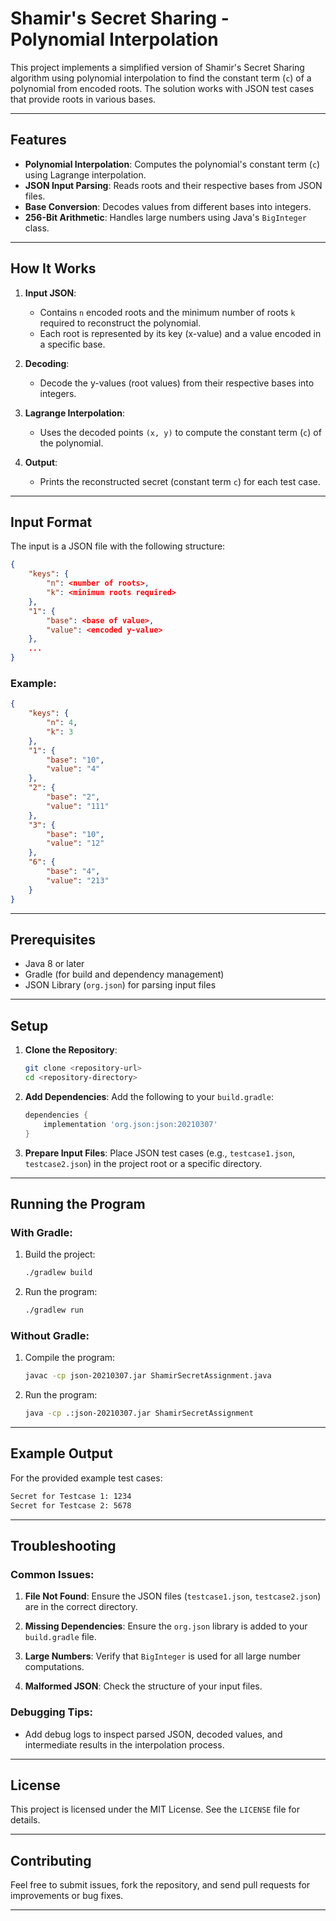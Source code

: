 
# Shamir's Secret Sharing - Polynomial Interpolation

This project implements a simplified version of Shamir's Secret Sharing algorithm using polynomial interpolation to find the constant term (`c`) of a polynomial from encoded roots. The solution works with JSON test cases that provide roots in various bases.

---

## Features

- **Polynomial Interpolation**: Computes the polynomial's constant term (`c`) using Lagrange interpolation.
- **JSON Input Parsing**: Reads roots and their respective bases from JSON files.
- **Base Conversion**: Decodes values from different bases into integers.
- **256-Bit Arithmetic**: Handles large numbers using Java's `BigInteger` class.

---

## How It Works

1. **Input JSON**:
   - Contains `n` encoded roots and the minimum number of roots `k` required to reconstruct the polynomial.
   - Each root is represented by its key (x-value) and a value encoded in a specific base.

2. **Decoding**:
   - Decode the y-values (root values) from their respective bases into integers.

3. **Lagrange Interpolation**:
   - Uses the decoded points `(x, y)` to compute the constant term (`c`) of the polynomial.

4. **Output**:
   - Prints the reconstructed secret (constant term `c`) for each test case.

---

## Input Format

The input is a JSON file with the following structure:

```json
{
    "keys": {
        "n": <number of roots>,
        "k": <minimum roots required>
    },
    "1": {
        "base": <base of value>,
        "value": <encoded y-value>
    },
    ...
}
```

### Example:
```json
{
    "keys": {
        "n": 4,
        "k": 3
    },
    "1": {
        "base": "10",
        "value": "4"
    },
    "2": {
        "base": "2",
        "value": "111"
    },
    "3": {
        "base": "10",
        "value": "12"
    },
    "6": {
        "base": "4",
        "value": "213"
    }
}
```

---

## Prerequisites

- Java 8 or later
- Gradle (for build and dependency management)
- JSON Library (`org.json`) for parsing input files

---

## Setup

1. **Clone the Repository**:
   ```bash
   git clone <repository-url>
   cd <repository-directory>
   ```

2. **Add Dependencies**:
   Add the following to your `build.gradle`:
   ```groovy
   dependencies {
       implementation 'org.json:json:20210307'
   }
   ```

3. **Prepare Input Files**:
   Place JSON test cases (e.g., `testcase1.json`, `testcase2.json`) in the project root or a specific directory.

---

## Running the Program

### With Gradle:
1. Build the project:
   ```bash
   ./gradlew build
   ```

2. Run the program:
   ```bash
   ./gradlew run
   ```

### Without Gradle:
1. Compile the program:
   ```bash
   javac -cp json-20210307.jar ShamirSecretAssignment.java
   ```

2. Run the program:
   ```bash
   java -cp .:json-20210307.jar ShamirSecretAssignment
   ```

---

## Example Output

For the provided example test cases:

```bash
Secret for Testcase 1: 1234
Secret for Testcase 2: 5678
```

---

## Troubleshooting

### Common Issues:
1. **File Not Found**:
   Ensure the JSON files (`testcase1.json`, `testcase2.json`) are in the correct directory.

2. **Missing Dependencies**:
   Ensure the `org.json` library is added to your `build.gradle` file.

3. **Large Numbers**:
   Verify that `BigInteger` is used for all large number computations.

4. **Malformed JSON**:
   Check the structure of your input files.

### Debugging Tips:
- Add debug logs to inspect parsed JSON, decoded values, and intermediate results in the interpolation process.

---

## License

This project is licensed under the MIT License. See the `LICENSE` file for details.

---

## Contributing

Feel free to submit issues, fork the repository, and send pull requests for improvements or bug fixes.

---
